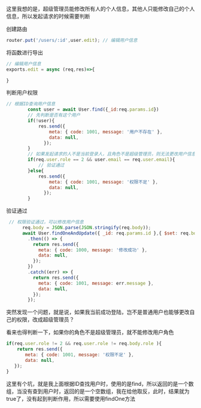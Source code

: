 这里我想的是，超级管理员能修改所有人的个人信息，其他人只能修改自己的个人信息，所以发起请求的时候需要判断

创建路由

```js
router.put('/users/:id',user.edit); // 编辑用户信息
```

将函数进行导出

```js
// 编辑用户信息
exports.edit = async (req,res)=>{
    
}
```

判断用户权限

```js
// 根据ID查询用户信息
        const user = await User.find({_id:req.params.id})
        // 先判断是否有这个用户
        if(!user){
            res.send({
                meta: { code: 1001, message: '用户不存在' },
                data: null,
              });
        }
        // 如果发起请求的人不是当前登录人，且角色不是超级管理员，则无法更改用户信息
        if(req.user.role == 2 && user.email == req.user.email){
            // 验证通过
        }else{
            res.send({
                meta: { code: 1001, message: '权限不足' },
                data: null,
              });
        }
```

验证通过

```js
 // 权限验证通过，可以修改用户信息
      req.body = JSON.parse(JSON.stringify(req.body));
      await User.findOneAndUpdate({ _id: req.params.id },{ $set: req.body },{ new: true })
        .then(() => {
          return res.send({
            meta: { code: 1000, message: '修改成功' },
            data: null,
          });
        })
        .catch((err) => {
          return res.send({
            meta: { code: 1001, message: err.message },
            data: null,
          });
        });
```

突然发现一个问题，就是说，如果我当前成功登陆，岂不是普通用户也能够更改自己的权限，改成超级管理员？

看来也得判断一下，如果你的角色不是超级管理员，就不能修改用户角色

```js
if(req.user.role != 2 && req.user.role != req.body.role ){
    return res.send({
       meta: { code: 1001, message: '权限不足' },
       data: null,
   });
}
```

这里有个坑，就是我上面根据ID查找用户时，使用的是find，所以返回的是一个数组，当没有查到用户时，返回的是一个空数组，我在给他取反，此时，结果就为true了，没有起到判断作用，所以需要使用findOne方法





